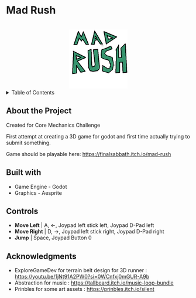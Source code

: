 # Mad Rush
<a id="readme-top"></a>
<!-- PROJECT LOGO -->
<br />
<div align="center">
  <a href="https://github.com/finalsabbath/3d-runner">
    <img src="raw_assets/mad-rush-logo.png" alt="Logo" width="160" height="160">
  </a>
</div>

<!-- TABLE OF CONTENTS -->
<details>
  <summary>Table of Contents</summary>
  <ol>
    <li>
      <a href="#about-the-project">About The Project</a>
      <ul>
        <li><a href="#built-with">Built With</a></li>
      </ul>
    </li>
    <li><a href="#controls">Controls</a></li>
    <li><a href="#acknowledgments">Acknowledgments</a></li>
  </ol>
</details>

## About the Project
<a id="about-the-project"></a>
Created for Core Mechanics Challenge

First attempt at creating a 3D game for godot and first time actually trying to submit something.

Game should be playable here: https://finalsabbath.itch.io/mad-rush

## Built with
<a id="built-with"></a>
- Game Engine - Godot
- Graphics - Aesprite

## Controls
<a id="controls"></a>
- **Move Left**     | A, ←, Joypad left stick left, Joypad D-Pad left
- **Move Right**    | D, →, Joypad left stick right, Joypad D-Pad right
- **Jump**          | Space, Joypad Button 0


## Acknowledgments
<a id="acknowledgments"></a>

- ExploreGameDev for terrain belt design for 3D runner : https://youtu.be/1jNt91A2PW0?si=0WCnfxj0mGUR-A9b
- Abstraction for music : https://tallbeard.itch.io/music-loop-bundle
- Prinbles for some art assets : https://prinbles.itch.io/silent

